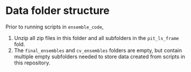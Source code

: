 # Data folder structure

Prior to running scripts in `ensemble_code`, 

1) Unzip all zip files in this folder and all subfolders in the `pit_ls_frame` fold.
2) The `final_ensembles` and `cv_ensembles` folders are empty, but contain multiple empty subfolders needed to store data created from scripts in this repository.